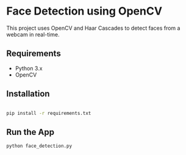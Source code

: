 # Face Detection using OpenCV

This project uses OpenCV and Haar Cascades to detect faces from a webcam in real-time.

## Requirements

- Python 3.x
- OpenCV

## Installation

```bash

pip install -r requirements.txt

```

## Run the App

```
python face_detection.py

```
